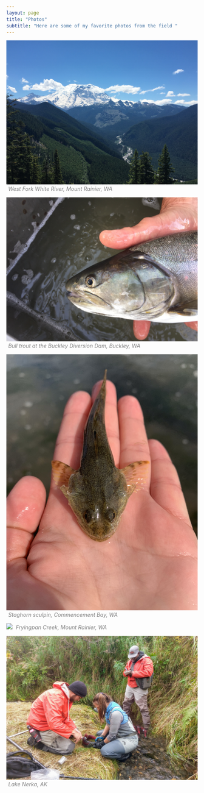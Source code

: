 ```yaml
---
layout: page
title: "Photos"
subtitle: "Here are some of my favorite photos from the field "
---
```


<style>
.caption {
    color: gray;
    margin-top: 4px;
    font-style: italic;
    margin-left: 5px;
}
</style>


![](https://raw.githubusercontent.com/michaelalowe/michaelalowe.github.io/master/img/IMG_2802.JPG)
<i class='caption'>West Fork White River, Mount Rainier, WA</i>

![](https://raw.githubusercontent.com/michaelalowe/michaelalowe.github.io/master/img/IMG_8279.JPG)
<i class='caption'>Bull trout at the Buckley Diversion Dam, Buckley, WA</i>

![](https://raw.githubusercontent.com/michaelalowe/michaelalowe.github.io/master/img/IMG_6229.jpg)
<i class='caption'>Staghorn sculpin, Commencement Bay, WA</i>

![](https://raw.githubusercontent.com/michaelalowe/michaelalowe.github.io/master/img/IMG_8264.JPG)
<i class='caption'>Fryingpan Creek, Mount Rainier, WA</i>

![](https://raw.githubusercontent.com/michaelalowe/michaelalowe.github.io/master/img/Michaela_Alaska_photos_11.jpg)
<i class='caption'>Lake Nerka, AK</i>
